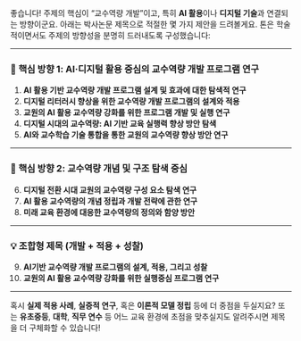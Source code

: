 좋습니다! 주제의 핵심이 “교수역량 개발”이고, 특히 **AI 활용**이나 **디지털 기술**과 연결되는 방향이군요. 아래는 박사논문 제목으로 적절한 몇 가지 제안을 드려볼게요. 톤은 학술적이면서도 주제의 방향성을 분명히 드러내도록 구성했습니다:

---

### 🎯 **핵심 방향 1: AI·디지털 활용 중심의 교수역량 개발 프로그램 연구**
1. **AI 활용 기반 교수역량 개발 프로그램 설계 및 효과에 대한 탐색적 연구**
2. **디지털 리터러시 향상을 위한 교수역량 개발 프로그램의 설계와 적용**
3. **교원의 AI 활용 교수역량 강화를 위한 프로그램 개발 및 실행 연구**
4. **디지털 시대의 교수역량: AI 기반 교육 실행력 향상 방안 탐색**
5. **AI와 교수학습 기술 통합을 통한 교원의 교수역량 향상 방안 연구**

---

### 🧠 **핵심 방향 2: 교수역량 개념 및 구조 탐색 중심**
6. **디지털 전환 시대 교원의 교수역량 구성 요소 탐색 연구**
7. **AI 활용 교수역량의 개념 정립과 개발 전략에 관한 연구**
8. **미래 교육 환경에 대응한 교수역량의 정의와 함양 방안**

---

### 💡 **조합형 제목 (개발 + 적용 + 성찰)**
9. **AI기반 교수역량 개발 프로그램의 설계, 적용, 그리고 성찰**
10. **교원의 AI 활용 교수역량 강화를 위한 실행중심 프로그램 연구**

---

혹시 **실제 적용 사례**, **실증적 연구**, 혹은 **이론적 모델 정립** 등에 더 중점을 두실지요? 또는 **유초중등**, **대학**, **직무 연수** 등 어느 교육 환경에 초점을 맞추실지도 알려주시면 제목을 더 구체화할 수 있습니다!
